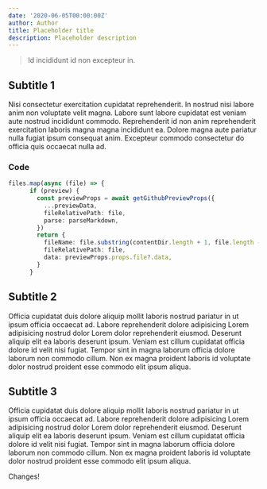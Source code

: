 ```yaml
---
date: '2020-06-05T00:00:00Z'
author: Author
title: Placeholder title
description: Placeholder description
---
```

> Id incididunt id non excepteur in.

## Subtitle 1

Nisi consectetur exercitation cupidatat reprehenderit. In nostrud nisi labore anim non voluptate velit magna. Labore sunt labore cupidatat est veniam aute nostrud incididunt commodo. Reprehenderit id non anim reprehenderit exercitation laboris magna magna incididunt ea. Dolore magna aute pariatur nulla fugiat ipsum consequat anim. Excepteur commodo consectetur do officia quis occaecat nulla ad.

### Code

```ts
files.map(async (file) => {
      if (preview) {
        const previewProps = await getGithubPreviewProps({
          ...previewData,
          fileRelativePath: file,
          parse: parseMarkdown,
        })
        return {
          fileName: file.substring(contentDir.length + 1, file.length - 3),
          fileRelativePath: file,
          data: previewProps.props.file?.data,
        }
      }
```

## Subtitle 2

Officia cupidatat duis dolore aliquip mollit laboris nostrud pariatur in ut ipsum officia occaecat ad. Labore reprehenderit dolore adipisicing Lorem adipisicing nostrud dolor Lorem dolor reprehenderit eiusmod. Deserunt aliquip elit ea laboris deserunt ipsum. Veniam est cillum cupidatat officia dolore id velit nisi fugiat. Tempor sint in magna laborum officia dolore laborum non commodo cillum. Non ex magna proident laboris id voluptate dolor nostrud proident esse commodo elit ipsum aliqua.

## Subtitle 3

Officia cupidatat duis dolore aliquip mollit laboris nostrud pariatur in ut ipsum officia occaecat ad. Labore reprehenderit dolore adipisicing Lorem adipisicing nostrud dolor Lorem dolor reprehenderit eiusmod. Deserunt aliquip elit ea laboris deserunt ipsum. Veniam est cillum cupidatat officia dolore id velit nisi fugiat. Tempor sint in magna laborum officia dolore laborum non commodo cillum. Non ex magna proident laboris id voluptate dolor nostrud proident esse commodo elit ipsum aliqua.

Changes!
